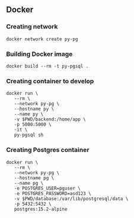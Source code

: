 ## Docker
### Creating network
```
docker network create py-pg
```
### Building Docker image
```
docker build --rm -t py-pgsql .
```
### Creating container to develop
```
docker run \
   --rm \
   --network py-pg \
   --hostname py \
   --name py \
   -v $PWD/backend:/home/app \
   -p 5000:5000 \
   -it \
   py-pgsql sh
```

### Creating Postgres container
```
docker run \
   --rm \
   --network py-pg \
   --hostname pg \
   --name pg \
   -e POSTGRES_USER=pguser \
   -e POSTGRES_PASSWORD=asd123 \
   -v $PWD/database:/var/lib/postgresql/data \
   -p 5432:5432 \
   postgres:15.2-alpine
```